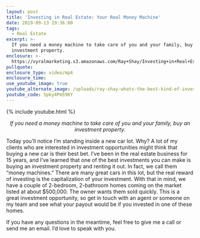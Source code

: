 ```yaml
---
layout: post
title: 'Investing in Real Estate: Your Real Money Machine'
date: 2019-09-13 19:36:00
tags:
  - Real Estate
excerpt: >-
  If you need a money machine to take care of you and your family, buy an
  investment property.
enclosure: >-
  https://vyralmarketing.s3.amazonaws.com/Ray+Shay/Investing+in+Real+Estate-+Your+Real+Money+Machine.mp4
pullquote:
enclosure_type: video/mp4
enclosure_time:
use_youtube_image: true
youtube_alternate_image: /uploads/ray-shay-whats-the-best-kind-of-investment-you-can-make-youtube.jpg
youtube_code: 5pky4Pm59KY
---
```


{% include youtube.html %}

<p style="text-align:center;"><em>If you need a money machine to take care of you and your family, buy an investment property.</em></p>

Today you’ll notice I’m standing inside a new car lot. Why? A lot of my clients who are interested in investment opportunities might think that buying a new car is their best bet. I’ve been in the real estate business for 15 years, and I’ve learned that one of the best investments you can make is buying an investment property and renting it out. In fact, we call them “money machines.” There are many great cars in this lot, but the real reward of investing is the capitalization of your investment. With that in mind, we have a couple of 2-bedroom, 2-bathroom homes coming on the market listed at about $500,000. The owner wants them sold quickly. This is a great investment opportunity, so get in touch with an agent or someone on my team and see what your payout would be if you invested in one of these homes.

If you have any questions in the meantime, feel free to give me a call or send me an email. I’d love to speak with you.